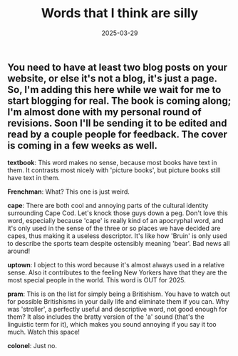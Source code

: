 ﻿---
title: Words that I think are silly
date: 2025-03-29
---

You need to have at least two blog posts on your website, or else it's not a blog, it's just a page. So, I'm adding this here while we wait for me to start blogging for real. The book is coming along; I'm almost done with my personal round of revisions. Soon I'll be sending it to be edited and read by a couple people for feedback. The cover is coming in a few weeks as well.
---

**textbook**: This word makes no sense, because most books have text in them. It contrasts most nicely with 'picture books', but picture books still have text in them.

**Frenchman**: What? This one is just weird.

**cape**: There are both cool and annoying parts of the cultural identity surrounding Cape Cod. Let's knock those guys down a peg. Don't love this word, especially because 'cape' is really kind of an apocryphal word, and it's only used in the sense of the three or so places we have decided are capes, thus making it a useless descriptor. It's like how 'Bruin' is only used to describe the sports team despite ostensibly meaning 'bear'. Bad news all around!

**uptown**: I object to this word because it's almost always used in a relative sense. Also it contributes to the feeling New Yorkers have that they are the most special people in the world. This word is OUT for 2025.

**pram**: This is on the list for simply being a Britishism. You have to watch out for possible Britishisms in your daily life and eliminate them if you can. Why was 'stroller', a perfectly useful and descriptive word, not good enough for them? It also includes the bratty version of the 'a' sound (that's the linguistic term for it), which makes you sound annoying if you say it too much. Watch this space!

**colonel**: Just no.
